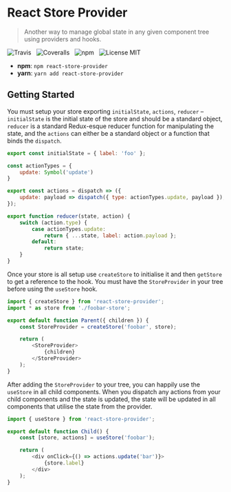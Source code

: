 # React Store Provider

> Another way to manage global state in any given component tree using providers and hooks. 

![Travis](http://img.shields.io/travis/Wildhoney/ReactStoreProvider.svg?style=flat-square)
&nbsp;
![Coveralls](https://img.shields.io/coveralls/Wildhoney/ReactStoreProvider.svg?style=flat-square)
&nbsp;
![npm](http://img.shields.io/npm/v/react-store-provider.svg?style=flat-square)
&nbsp;
![License MIT](https://img.shields.io/badge/license-MIT-lightgrey.svg?style=flat-square)

* **npm**: `npm react-store-provider`
* **yarn**: `yarn add react-store-provider`
<!-- * **Heroku**: [http://react-store-provider.herokuapp.com/](http://react-store-provider.herokuapp.com/) -->

## Getting Started

You must setup your store exporting `initialState`, `actions`, `reducer` &ndash; `initialState` is the initial state of the store and should be a standard object, `reducer` is a standard Redux-esque reducer function for manipulating the state, and the `actions` can either be a standard object or a function that binds the `dispatch`.

```javascript
export const initialState = { label: 'foo' };

const actionTypes = {
    update: Symbol('update')
}

export const actions = dispatch => ({
    update: payload => dispatch({ type: actionTypes.update, payload }),
});

export function reducer(state, action) {
    switch (action.type) {
        case actionTypes.update:
            return { ...state, label: action.payload };
        default:
            return state;
    }
}
```

Once your store is all setup use `createStore` to initialise it and then `getStore` to get a reference to the hook. You must have the `StoreProvider` in your tree before using the `useStore` hook.

```javascript
import { createStore } from 'react-store-provider';
import * as store from './foobar-store';

export default function Parent({ children }) {
    const StoreProvider = createStore('foobar', store);

    return (
        <StoreProvider>
            {children}
        </StoreProvider>
    );
}
```

After adding the `StoreProvider` to your tree, you can happily use the `useStore` in all child components. When you dispatch any actions from your child components and the state is updated, the state will be updated in all components that utilise the state from the provider.

```javascript
import { useStore } from 'react-store-provider';

export default function Child() {
    const [store, actions] = useStore('foobar');

    return (
        <div onClick={() => actions.update('bar')}>
            {store.label}
        </div>
    );
}
```

